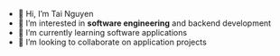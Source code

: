 - 👋 Hi, I’m Tai Nguyen
- 👀 I’m interested in **software engineering** and backend development
- 🌱 I’m currently learning software applications
- 💞️ I’m looking to collaborate on application projects 

